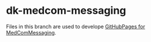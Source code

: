 # dk-medcom-messaging

Files in this branch are used to develope [GitHubPages for MedComMessaging](https://medcomdk.github.io/dk-medcom-messaging/).